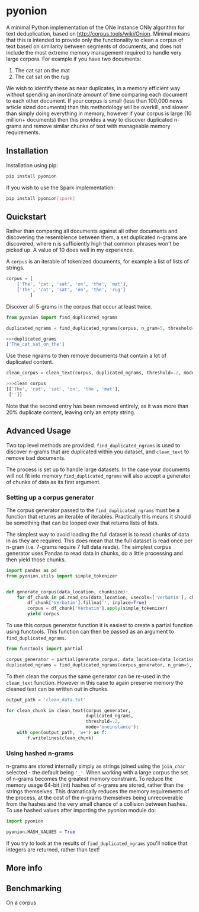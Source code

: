 # pyonion
A minimal Python implementation of the ONe Instance ONly algorithm for text deduplication, based on http://corpus.tools/wiki/Onion. Minimal means that this is intended to provide only the functionality to clean a corpus of text based on similarity between segments of documents, and does not include the most extreme memory management required to handle very large corpora. For example if you have two documents:

1. The cat sat on the mat
2. The cat sat on the rug

We wish to identify these as near duplicates, in a memory efficient way without spending an inordinate amount of time comparing each document to each other document. If your corpus is small (less than 100,000 news article sized documents) than this methodology will be overkill, and slower than simply doing everything in memory, however if your corpus is large (10 million+ documents) then this provides a way to discover duplicated n-grams and remove similar chunks of text with manageable memory requirements.

## Installation
Installation using pip:
```bash
pip install pyonion
```

If you wish to use the Spark implementation:
```bash
pip install pyonion[spark]
```

## Quickstart
Rather than comparing all documents against all other documents and discovering the resemblence between them, a set duplicated n-grams are discovered, where n is sufficiently high that common phrases won't be picked up. A value of 10 does well in my experience.

A `corpus` is an iterable of tokenized documents, for example a list of lists of strings.

```python
corpus = [
    ['The', 'cat', 'sat', 'on', 'the', 'mat'],
    ['The', 'cat', 'sat', 'on', 'the', 'rug']
         ]
```
Discover all 5-grams in the corpus that occur at least twice.
```python
from pyonion import find_duplicated_ngrams

duplicated_ngrams = find_duplicated_ngrams(corpus, n_gram=5, threshold=2)
```

```python
>>>duplicated_grams
['The_cat_sat_on_the']
```
Use these ngrams to then remove documents that contain a lot of duplicated content. 
```python
clean_corpus = clean_text(corpus, duplicated_ngrams, threshold=.2, mode='oneinstance')
```
```python
>>>clean_corpus
[['The', 'cat', 'sat', 'on', 'the', 'mat'],
 ['']]
```
Note that the second entry has been removed entirely, as it was more than 20% duplicate content, leaving only an empty string.

## Advanced Usage
Two top level methods are provided. `find_duplicated_ngrams` is used to discover n-grams that are duplicated within you dataset, and `clean_text` to remove bad documents.

The process is set up to handle large datasets. In the case your documents will not fit into memory `find_duplicated_ngrams` will also accept a generator of chunks of data as its first argument.

### Setting up a corpus generator
The corpus generator passed to the `find_duplicated_ngrams` must be a function that returns an iterable of iterables. Practically this means it should be something that can be looped over that returns lists of lists. 

The simplest way to avoid loading the full dataset is to read chunks of data in as they are required. This does mean that the full dataset is read once per n-gram (i.e. 7-grams require 7 full data reads). The simplest corpus generator uses Pandas to read data in chunks, do a little processing and then yield those chunks.

```python
import pandas as pd
from pyonion.utils import simple_tokenizer


def generate_corpus(data_location, chunksize):
    for df_chunk in pd.read_csv(data_location, usecols=['Verbatim'], chunksize=chunksize):
        df_chunk['Verbatim'].fillna('', inplace=True)
        corpus = df_chunk['Verbatim'].apply(simple_tokenizer)
        yield corpus
```

To use this corpus generator function it is easiest to create a partial function using functools. This function can then be passed as an argument to `find_duplicated_ngrams`.

```python
from functools import partial

corpus_generator = partial(generate_corpus, data_location=data_location, chunksize=100_000)
duplicated_ngrams = find_duplicated_ngrams(corpus_generator, n_gram=5, threshold=2)
```

To then clean the corpus the same generator can be re-used in the `clean_text` function. However in this case to again preserve memory the cleaned text can be written out in chunks.

```python
output_path = 'clean_data.txt'

for clean_chunk in clean_text(corpus_generator,
                              duplicated_ngrams,
                              threshold=.2,
                              mode='oneinstance'):
    with open(output_path, 'w+') as f:
        f.writelines(clean_chunk)
```

### Using hashed n-grams
n-grams are stored internally simply as strings joined using the `join_char` selected - the default being `'_'`. When working with a large corpus the set of n-grams becomes the greatest memory constraint. To reduce the memory usage 64-bit (int) hashes of n-grams are stored, rather than the strings themselves. This dramatically reduces the memory requirements of the process, at the cost of the n-grams themselves being unrecoverable from the hashes and the very small chance of a collision between hashes. To use hashed values after importing the pyonion module do:
```python
import pyonion

pyonion.HASH_VALUES = True
```
If you try to look at the results of `find_duplicated_ngrams` you'll notice that integers are returned, rather than text!

## More info 


## Benchmarking
On a corpus


